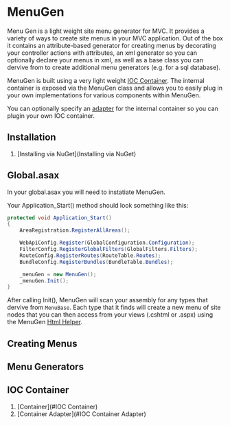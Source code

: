 MenuGen
===

Menu Gen is a light weight site menu generator for MVC. It provides a variety of ways to create site menus in your MVC 
application. Out of the box it contains an attribute-based generator for creating menus by decorating your controller 
actions with attributes, an xml generator so you can optionally declare your menus in xml, as well as a base class 
you can dervive from to create additional menu generators (e.g. for a sql database).

MenuGen is built using a very light weight [IOC Container](https://github.com/officert/MenuGen/wiki/IOC-Container). 
The internal container is exposed via the MenuGen class and allows you to easily plug in your own implementations 
for various components within MenuGen.

You can optionally specify an [adapter](https://github.com/officert/MenuGen/wiki/IOC-Container-Adapter) for the 
internal container so you can plugin your own IOC container.

## Installation

1. [Installing via NuGet](Installing via NuGet)

## Global.asax

In your global.asax you will need to instatiate MenuGen.

Your Application_Start() method should look something like this:
``` c#
protected void Application_Start()
{
    AreaRegistration.RegisterAllAreas();

    WebApiConfig.Register(GlobalConfiguration.Configuration);
    FilterConfig.RegisterGlobalFilters(GlobalFilters.Filters);
    RouteConfig.RegisterRoutes(RouteTable.Routes);
    BundleConfig.RegisterBundles(BundleTable.Bundles);

    _menuGen = new MenuGen();
    _menuGen.Init();
}
```
After calling Init(), MenuGen will scan your assembly for any types that dervive from `MenuBase`. 
Each type that it finds will create a new menu of site nodes that you can then access from your views
(.cshtml or .aspx) using the MenuGen [Html Helper](https://github.com/officert/MenuGen/wiki/Html-Helper).

## Creating Menus

## Menu Generators

## IOC Container

1. [Container](#IOC Container)
2. [Container Adapter](#IOC Container Adapter)
